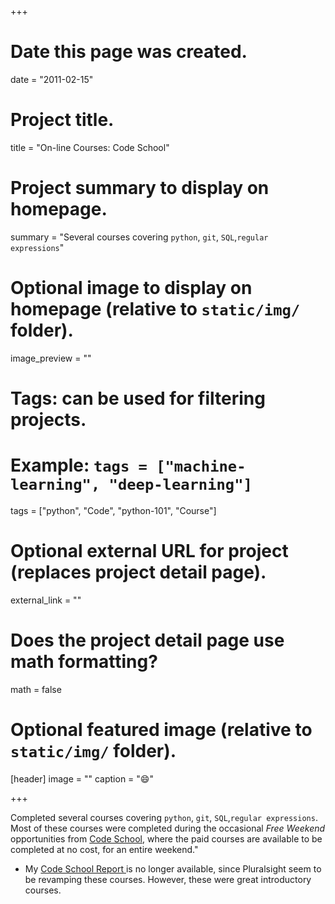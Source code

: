 +++
# Date this page was created.
date = "2011-02-15"

# Project title.
title = "On-line Courses:   Code School"

# Project summary to display on homepage.
summary = "Several courses covering `python`, `git`, `SQL`,`regular expressions`"

# Optional image to display on homepage (relative to `static/img/` folder).
image_preview = ""

# Tags: can be used for filtering projects.
# Example: `tags = ["machine-learning", "deep-learning"]`
tags = ["python", "Code", "python-101", "Course"]

# Optional external URL for project (replaces project detail page).
external_link = ""

# Does the project detail page use math formatting?
math = false

# Optional featured image (relative to `static/img/` folder).
[header]
image = ""
caption = ":smile:"

+++

Completed several courses covering `python`, `git`, `SQL`,`regular expressions`. Most of these courses were completed during the occasional *Free Weekend* opportunities from [Code School](https://www.codeschool.com/), where the paid courses are available to be completed at no cost, for an entire weekend."

- My [Code School Report ](https://www.codeschool.com/users/shrysr) is no longer available, since Pluralsight seem to be revamping these courses. However, these were great introductory courses. 












